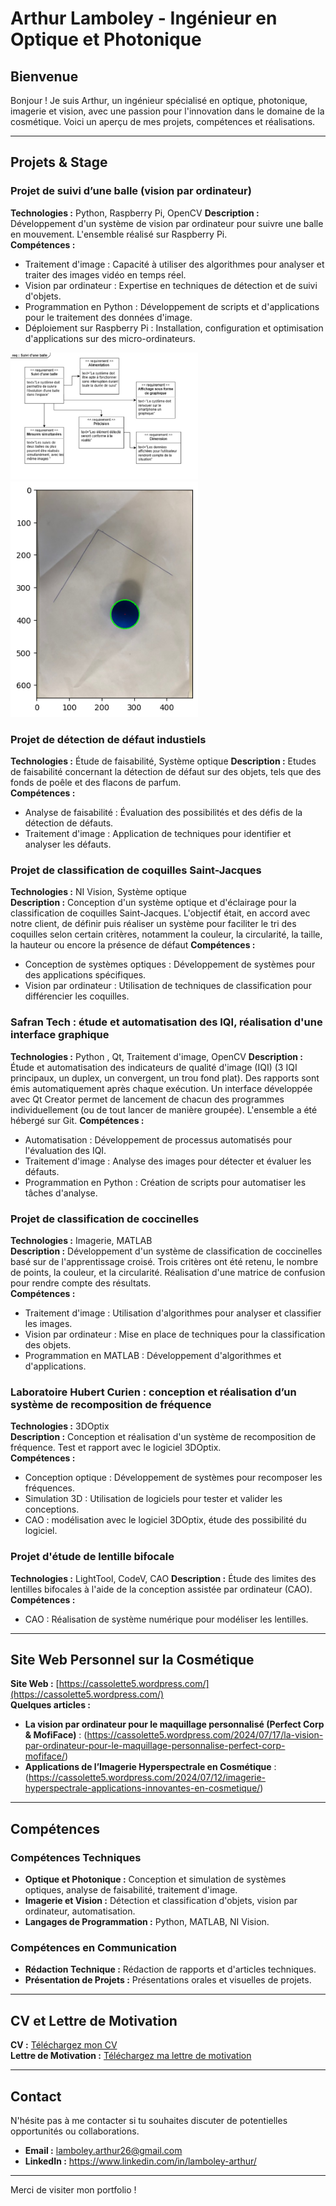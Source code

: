 # Arthur Lamboley - Ingénieur en Optique et Photonique

## Bienvenue

Bonjour ! Je suis Arthur, un ingénieur spécialisé en optique, photonique, imagerie et vision, avec une passion pour l'innovation dans le domaine de la cosmétique. Voici un aperçu de mes projets, compétences et réalisations.

---

## Projets & Stage

### Projet de suivi d’une balle (vision par ordinateur) 

**Technologies :** Python, Raspberry Pi, OpenCV
**Description :** Développement d'un système de vision par ordinateur pour suivre une balle en mouvement. L'ensemble réalisé sur Raspberry Pi.  
**Compétences :**
- Traitement d'image : Capacité à utiliser des algorithmes pour analyser et traiter des images vidéo en temps réel.
- Vision par ordinateur : Expertise en techniques de détection et de suivi d'objets.
- Programmation en Python : Développement de scripts et d'applications pour le traitement des données d'image.
- Déploiement sur Raspberry Pi : Installation, configuration et optimisation d'applications sur des micro-ordinateurs.


<p float="left">
  <img src="./assets/01.jpg" width="300" />
  <img src="./assets/02.png" width="300" />
</p>

### Projet de détection de défaut industiels

**Technologies :** Étude de faisabilité, Système optique
**Description :** Etudes de faisabilité concernant la détection de défaut sur des objets, tels que des fonds de poêle et des flacons de parfum.  
**Compétences :** 
- Analyse de faisabilité : Évaluation des possibilités et des défis de la détection de défauts.
- Traitement d'image : Application de techniques pour identifier et analyser les défauts.

### Projet de classification de coquilles Saint-Jacques

**Technologies :** NI Vision, Système optique  
**Description :** Conception d'un système optique et d'éclairage pour la classification de coquilles Saint-Jacques. L'objectif était, en accord avec notre client, de définir puis réaliser un système pour faciliter le tri des coquilles selon certain critères, notamment la couleur, la circularité, la taille, la hauteur ou encore la présence de défaut
**Compétences :** 
- Conception de systèmes optiques : Développement de systèmes pour des applications spécifiques.
- Vision par ordinateur : Utilisation de techniques de classification pour différencier les coquilles.


### Safran Tech : étude et automatisation des IQI, réalisation d'une interface graphique

**Technologies :** Python , Qt, Traitement d'image, OpenCV
**Description :** Étude et automatisation des indicateurs de qualité d'image (IQI) (3 IQI principaux, un duplex, un convergent, un trou fond plat). Des rapports sont émis automatiquement après chaque exécution. Un interface développée avec Qt Creator permet de lancement de chacun des programmes individuellement (ou de tout lancer de manière groupée). L'ensemble a été hébergé sur Git. 
**Compétences :** 
- Automatisation : Développement de processus automatisés pour l'évaluation des IQI.
- Traitement d'image : Analyse des images pour détecter et évaluer les défauts.
- Programmation en Python : Création de scripts pour automatiser les tâches d'analyse.

### Projet de classification de coccinelles

**Technologies :** Imagerie, MATLAB  
**Description :** Développement d'un système de classification de coccinelles basé sur de l'apprentissage croisé. Trois critères ont été retenu, le nombre de points, la couleur, et la circularité. Réalisation d'une matrice de confusion pour rendre compte des résultats.  
**Compétences :**
- Traitement d'image : Utilisation d'algorithmes pour analyser et classifier les images.
- Vision par ordinateur : Mise en place de techniques pour la classification des objets.
- Programmation en MATLAB : Développement d'algorithmes et d'applications.

### Laboratoire Hubert Curien : conception et réalisation d’un système de recomposition de fréquence

**Technologies :** 3DOptix  
**Description :** Conception et réalisation d'un système de recomposition de fréquence. Test et rapport avec le logiciel 3DOptix.  
**Compétences :** 
- Conception optique : Développement de systèmes pour recomposer les fréquences.
- Simulation 3D : Utilisation de logiciels pour tester et valider les conceptions.
- CAO : modélisation avec le logiciel 3DOptix, étude des possibilité du logiciel.

### Projet d'étude de lentille bifocale

**Technologies :** LightTool, CodeV, CAO
**Description :** Étude des limites des lentilles bifocales à l'aide de la conception assistée par ordinateur (CAO).  
**Compétences :**
- CAO : Réalisation de système numérique pour modéliser les lentilles.
  
---

## Site Web Personnel sur la Cosmétique

**Site Web :** [https://cassolette5.wordpress.com/](https://cassolette5.wordpress.com/)  
**Quelques articles :**
- **La vision par ordinateur pour le maquillage personnalisé (Perfect Corp & MofiFace)** : (https://cassolette5.wordpress.com/2024/07/17/la-vision-par-ordinateur-pour-le-maquillage-personnalise-perfect-corp-mofiface/)
- **Applications de l’Imagerie Hyperspectrale en Cosmétique** : (https://cassolette5.wordpress.com/2024/07/12/imagerie-hyperspectrale-applications-innovantes-en-cosmetique/)

---

## Compétences

### Compétences Techniques

- **Optique et Photonique :** Conception et simulation de systèmes optiques, analyse de faisabilité, traitement d'image.
- **Imagerie et Vision :** Détection et classification d'objets, vision par ordinateur, automatisation.
- **Langages de Programmation :** Python, MATLAB, NI Vision.

### Compétences en Communication

- **Rédaction Technique :** Rédaction de rapports et d'articles techniques.
- **Présentation de Projets :** Présentations orales et visuelles de projets.

---

## CV et Lettre de Motivation

**CV :** [Téléchargez mon CV](lien-vers-ton-cv)  
**Lettre de Motivation :** [Téléchargez ma lettre de motivation](lien-vers-ta-lettre-de-motivation)

---

## Contact

N'hésite pas à me contacter si tu souhaites discuter de potentielles opportunités ou collaborations.

- **Email :** [lamboley.arthur26@gmail.com](mailto:lamboley.arthur26@gmail.com)
- **LinkedIn :** https://www.linkedin.com/in/lamboley-arthur/

---

Merci de visiter mon portfolio !

